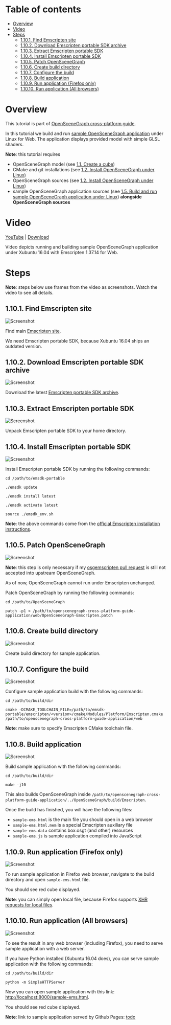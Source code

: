 Table of contents
=================

* [Overview](#overview)
* [Video](#video)
* [Steps](#steps)
  * [1.10.1. Find Emscripten site](#step-find-emscripten)
  * [1.10.2. Download Emscripten portable SDK archive](#step-dl-emscripten)
  * [1.10.3. Extract Emscripten portable SDK](#step-extract-emscripten)
  * [1.10.4. Install Emscripten portable SDK](#step-install-emscripten)
  * [1.10.5. Patch OpenSceneGraph](#step-patch)
  * [1.10.6. Create build directory](#step-build-dir)
  * [1.10.7. Configure the build](#step-cfg)
  * [1.10.8. Build application](#step-build)
  * [1.10.9. Run application (Firefox only)](#step-run-ff)
  * [1.10.10. Run application (All browsers)](#step-run)

<a name="overview"/>

Overview
========

This tutorial is part of [OpenSceneGraph cross-platform guide](http://github.com/OGStudio/openscenegraph-cross-platform-guide).

In this tutorial we build and run
[sample OpenSceneGraph application](http://github.com/OGStudio/openscenegraph-cross-platform-guide-application)
under Linux for Web. The application displays provided model with simple GLSL shaders.

**Note**: this tutorial requires
* OpenSceneGraph model (see [1.1. Create a cube](../1.1.CreateCube))
* CMake and git installations (see [1.2. Install OpenSceneGraph under Linux](../1.2.InstallUnderLinux))
* OpenSceneGraph sources (see [1.2. Install OpenSceneGraph under Linux](../1.2.InstallUnderLinux))
* sample OpenSceneGraph application sources (see [1.5. Build and run sample OpenSceneGraph application under Linux](../1.5.SampleUnderLinux)) **alongside OpenSceneGraph sources**

<a name="video"/>

Video
=====

[YouTube](todo) | [Download](readme/video.mp4)

Video depicts running and building sample OpenSceneGraph application
under Xubuntu 16.04 with Emscripten 1.37.14 for Web.

<a name="steps"/>

Steps
=====

**Note**: steps below use frames from the video as screenshots.
Watch the video to see all details.

<a name="step-find-emscripten"/>

1.10.1. Find Emscripten site
----------------------------

  ![Screenshot](readme/f030.png)

  Find main [Emscripten site](http://emscripten.org).
  
  We need Emscripten portable SDK, because Xubuntu 16.04
  ships an outdated version.

<a name="step-dl-emscripten"/>

1.10.2. Download Emscripten portable SDK archive
------------------------------------------------

  ![Screenshot](readme/f049.png)

  Download the latest
  [Emscripten portable SDK archive](http://kripken.github.io/emscripten-site/docs/getting_started/downloads.html).

<a name="step-extract-emscripten"/>

1.10.3. Extract Emscripten portable SDK
---------------------------------------

  ![Screenshot](readme/f076.png)

  Unpack Emscripten portable SDK to your home directory.

<a name="step-install-emscripten"/>

1.10.4. Install Emscripten portable SDK
---------------------------------------

  ![Screenshot](readme/f100.png)

  Install Emscripten portable SDK by running the following commands:

  `cd /path/to/emsdk-portable`

  `./emsdk update`

  `./emsdk install latest`

  `./emsdk activate latest`

  `source ./emsdk_env.sh`

  **Note**: the above commands come from the
  [official Emscripten installation instructions](http://kripken.github.io/emscripten-site/docs/getting_started/downloads.html).

<a name="step-patch"/>

1.10.5. Patch OpenSceneGraph
----------------------------

  ![Screenshot](readme/f190.png)

  **Note**: this step is only necessary if my
  [osgemscripten pull request](https://github.com/openscenegraph/OpenSceneGraph/pull/267)
  is still not accepted into upstream OpenSceneGraph.

  As of now, OpenSceneGraph cannot run under Emscripten unchanged.

  Patch OpenSceneGraph by running the following commands:

  `cd /path/to/OpenSceneGraph`

  `patch -p1 < /path/to/openscenegraph-cross-platform-guide-application/web/OpenSceneGraph-Emscripten.patch`

<a name="step-build-dir"/>

1.10.6. Create build directory
------------------------------

  ![Screenshot](readme/f207.png)

  Create build directory for sample application.

<a name="step-cfg"/>

1.10.7. Configure the build
---------------------------

  ![Screenshot](readme/f263.png)

  Configure sample application build with the following commands:
 
  `cd /path/to/build/dir`

  `cmake -DCMAKE_TOOLCHAIN_FILE=/path/to/emsdk-portable/emscripten/<version>/cmake/Modules/Platform/Emscripten.cmake /path/to/openscenegraph-cross-platform-guide-application/web`

  **Note**: make sure to specify Emscripten CMake toolchain file.

<a name="step-build"/>

1.10.8. Build application
-------------------------

  ![Screenshot](readme/f298.png)

  Build sample application with the following commands:

  `cd /path/to/build/dir`

  `make -j10`

  This also builds OpenSceneGraph inside
  `/path/to/openscenegraph-cross-platform-guide-application/../OpenSceneGraph/build/Emscripten`.

  Once the build has finished, you will have the following files:
  * `sample-ems.html` is the main file you should open in a web browser
  * `sample-ems.html.mem` is a special Emscripten auxiliary file
  * `sample-ems.data` contains box.osgt (and other) resources
  * `sample-ems.js` is sample application compiled into JavaScript

<a name="step-run-ff"/>

1.10.9. Run application (Firefox only)
--------------------------------------

  ![Screenshot](readme/f338.png)

  To run sample application in Firefox web browser,
  navigate to the build directory and open `sample-ems.html` file.

  You should see red cube displayed.

  **Note**: you can simply open local file, because Firefox supports [XHR requests for local files](http://kripken.github.io/emscripten-site/docs/getting_started/Tutorial.html).

<a name="step-run"/>

1.10.10. Run application (All browsers)
--------------------------------------

  ![Screenshot](readme/f387.png)

  To see the result in any web browser (including Firefox), you need to serve sample
  application with a web server.

  If you have Python installed (Xubuntu 16.04 does), you can serve sample application
  with the following commands:

  `cd /path/to/build/dir`

  `python -m SimpleHTTPServer`

  Now you can open sample application with this link:
  [http://localhost:8000/sample-ems.html](http://localhost:8000/sample-ems.html).

  You should see red cube displayed.

  **Note**: link to sample application served by Github Pages: [todo](todo)

